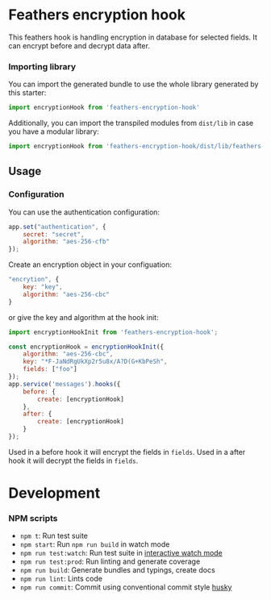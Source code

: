 # Feathers encryption hook

This feathers hook is handling encryption in database for selected fields. It can encrypt before and decrypt data after.

### Importing library

You can import the generated bundle to use the whole library generated by this starter:

```javascript
import encryptionHook from 'feathers-encryption-hook'
```

Additionally, you can import the transpiled modules from `dist/lib` in case you have a modular library:

```javascript
import encryptionHook from 'feathers-encryption-hook/dist/lib/feathers-hook-encrypt'
```

## Usage

### Configuration

You can use the authentication configuration:

```js
app.set("authentication", {
    secret: "secret",
    algorithm: "aes-256-cfb"
});
```

Create an encryption object in your configuation:

```js
"encrytion", {
    key: "key",
    algorithm: "aes-256-cbc"
}
```

 or give the key and algorithm at the hook init:
```js
import encryptionHookInit from 'feathers-encryption-hook';

const encryptionHook = encryptionHookInit({
    algorithm: "aes-256-cbc",
    key: "*F-JaNdRgUkXp2r5u8x/A?D(G+KbPeSh",
    fields: ["foo"]
});
app.service('messages').hooks({
    before: {
        create: [encryptionHook]
    },
    after: {
        create: [encryptionHook]
    }
});
```

Used in a before hook it will encrypt the fields in `fields`.
Used in a after hook it will decrypt the fields in `fields`.
# Development

### NPM scripts

 - `npm t`: Run test suite
 - `npm start`: Run `npm run build` in watch mode
 - `npm run test:watch`: Run test suite in [interactive watch mode](http://facebook.github.io/jest/docs/cli.html#watch)
 - `npm run test:prod`: Run linting and generate coverage
 - `npm run build`: Generate bundles and typings, create docs
 - `npm run lint`: Lints code
 - `npm run commit`: Commit using conventional commit style [husky](https://github.com/typicode/husky)
